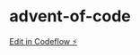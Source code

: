 # advent-of-code

[Edit in Codeflow ⚡️](https://stackblitz.com/~/github.com/yayesmilla/advent-of-code)
